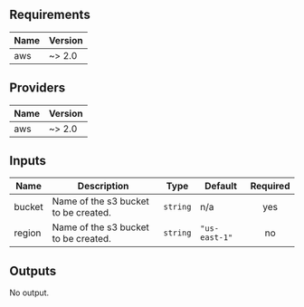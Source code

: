 ## Requirements

| Name | Version |
|------|---------|
| aws | ~> 2.0 |

## Providers

| Name | Version |
|------|---------|
| aws | ~> 2.0 |

## Inputs

| Name | Description | Type | Default | Required |
|------|-------------|------|---------|:--------:|
| bucket | Name of the s3 bucket to be created. | `string` | n/a | yes |
| region | Name of the s3 bucket to be created. | `string` | `"us-east-1"` | no |

## Outputs

No output.
